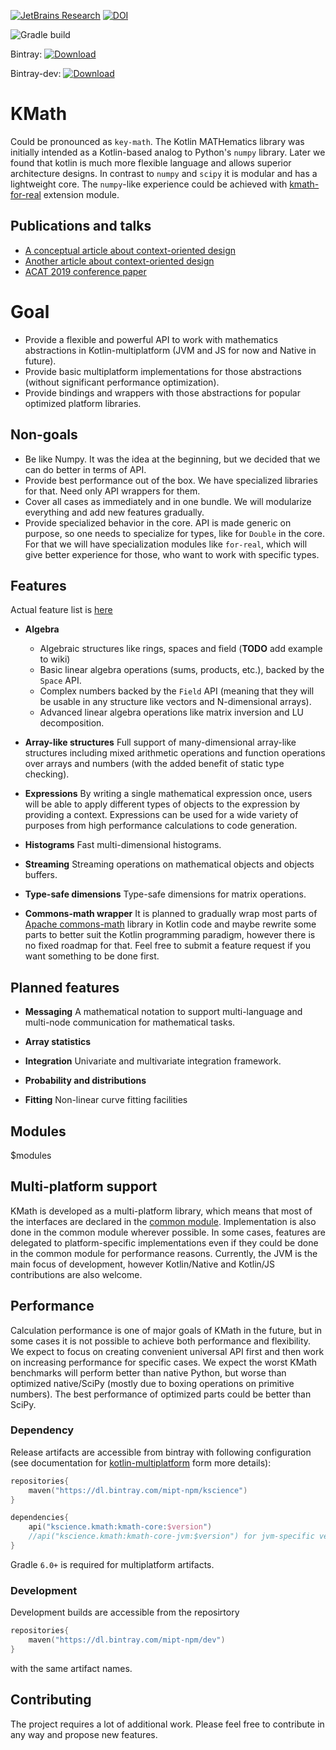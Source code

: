 [![JetBrains Research](https://jb.gg/badges/research.svg)](https://confluence.jetbrains.com/display/ALL/JetBrains+on+GitHub)
[![DOI](https://zenodo.org/badge/129486382.svg)](https://zenodo.org/badge/latestdoi/129486382)

![Gradle build](https://github.com/mipt-npm/kmath/workflows/Gradle%20build/badge.svg)

Bintray:        [ ![Download](https://api.bintray.com/packages/mipt-npm/kscience/kmath-core/images/download.svg) ](https://bintray.com/mipt-npm/kscience/kmath-core/_latestVersion)

Bintray-dev:    [ ![Download](https://api.bintray.com/packages/mipt-npm/dev/kmath-core/images/download.svg) ](https://bintray.com/mipt-npm/dev/kmath-core/_latestVersion)

# KMath
Could be pronounced as `key-math`.
The Kotlin MATHematics library  was initially intended as a Kotlin-based analog to Python's `numpy` library. Later we found that kotlin is much more flexible language and allows superior architecture designs. In contrast to `numpy` and `scipy` it is modular and has a lightweight core. The `numpy`-like experience could be achieved with [kmath-for-real](/kmath-for-real) extension module.

## Publications and talks
* [A conceptual article about context-oriented design](https://proandroiddev.com/an-introduction-context-oriented-programming-in-kotlin-2e79d316b0a2)
* [Another article about context-oriented design](https://proandroiddev.com/diving-deeper-into-context-oriented-programming-in-kotlin-3ecb4ec38814)
* [ACAT 2019 conference paper](https://aip.scitation.org/doi/abs/10.1063/1.5130103)

# Goal
* Provide a flexible and powerful API to work with mathematics abstractions in Kotlin-multiplatform (JVM and JS for now and Native in future). 
* Provide basic multiplatform implementations for those abstractions (without significant performance optimization).
* Provide bindings and wrappers with those abstractions for popular optimized platform libraries.

## Non-goals
* Be like Numpy. It was the idea at the beginning, but we decided that we can do better in terms of API.
* Provide best performance out of the box. We have specialized libraries for that. Need only API wrappers for them.
* Cover all cases as immediately and in one bundle. We will modularize everything and add new features gradually.
* Provide specialized behavior in the core. API is made generic on purpose, so one needs to specialize for types, like for `Double` in the core. For that we will have specialization modules like `for-real`, which will give better experience for those, who want to work with specific types.

## Features

Actual feature list is [here](/docs/features.md)

* **Algebra**
    * Algebraic structures like rings, spaces and field (**TODO** add example to wiki)
    * Basic linear algebra operations (sums, products, etc.), backed by the `Space` API.
    * Complex numbers backed by the `Field` API (meaning that they will be usable in any structure like vectors and N-dimensional arrays).
    * Advanced linear algebra operations like matrix inversion and LU decomposition.

* **Array-like structures** Full support of many-dimensional array-like structures 
including mixed arithmetic operations and function operations over arrays and numbers (with the added benefit of static type checking).

* **Expressions** By writing a single mathematical expression
once, users will be able to apply different types of objects to the expression by providing a context. Expressions
can be used for a wide variety of purposes from high performance calculations to code generation.

* **Histograms** Fast multi-dimensional histograms.

* **Streaming** Streaming operations on mathematical objects and objects buffers.

* **Type-safe dimensions** Type-safe dimensions for matrix operations.

* **Commons-math wrapper** It is planned to gradually wrap most parts of [Apache commons-math](http://commons.apache.org/proper/commons-math/)
                           library in Kotlin code and maybe rewrite some parts to better suit the Kotlin programming paradigm, however there is no fixed roadmap for that. Feel free
                           to submit a feature request if you want something to be done first.
                           
## Planned features

* **Messaging** A mathematical notation to support multi-language and multi-node communication for mathematical tasks.

* **Array statistics** 

* **Integration** Univariate and multivariate integration framework.

* **Probability and distributions**

* **Fitting** Non-linear curve fitting facilities

## Modules

$modules

## Multi-platform support

KMath is developed as a multi-platform library, which means that most of the interfaces are declared in the [common module](/kmath-core/src/commonMain). Implementation is also done in the common module wherever possible. In some cases, features are delegated to platform-specific implementations even if they could be done in the common module for performance reasons. Currently, the JVM is the main focus of development, however Kotlin/Native and Kotlin/JS contributions are also welcome.

## Performance

Calculation performance is one of major goals of KMath in the future, but in some cases it is not possible to achieve both performance and flexibility. We expect to focus on creating convenient universal API first and then work on increasing performance for specific cases. We expect the worst KMath benchmarks will perform better than native Python, but worse than optimized native/SciPy (mostly due to boxing operations on primitive numbers). The best performance of optimized parts could be better than SciPy.

### Dependency

Release artifacts are accessible from bintray with following configuration (see documentation for [kotlin-multiplatform](https://kotlinlang.org/docs/reference/multiplatform.html) form more details):

```kotlin
repositories{
    maven("https://dl.bintray.com/mipt-npm/kscience")
}

dependencies{
    api("kscience.kmath:kmath-core:$version")
    //api("kscience.kmath:kmath-core-jvm:$version") for jvm-specific version
}
```

Gradle `6.0+` is required for multiplatform artifacts.

### Development

Development builds are accessible from the reposirtory 
```kotlin
repositories{
    maven("https://dl.bintray.com/mipt-npm/dev")
}
```
with the same artifact names.

## Contributing

The project requires a lot of additional work. Please feel free to contribute in any way and propose new features.
